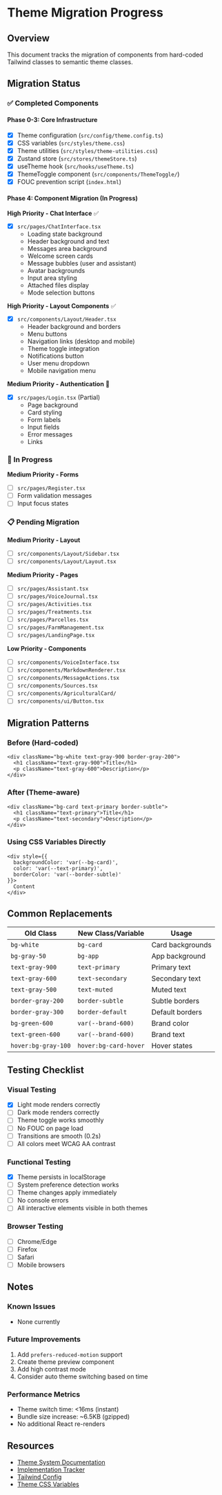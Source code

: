 # Theme Migration Progress

## Overview
This document tracks the migration of components from hard-coded Tailwind classes to semantic theme classes.

## Migration Status

### ✅ Completed Components

#### Phase 0-3: Core Infrastructure
- [x] Theme configuration (`src/config/theme.config.ts`)
- [x] CSS variables (`src/styles/theme.css`)
- [x] Theme utilities (`src/styles/theme-utilities.css`)
- [x] Zustand store (`src/stores/themeStore.ts`)
- [x] useTheme hook (`src/hooks/useTheme.ts`)
- [x] ThemeToggle component (`src/components/ThemeToggle/`)
- [x] FOUC prevention script (`index.html`)

#### Phase 4: Component Migration (In Progress)

**High Priority - Chat Interface** ✅
- [x] `src/pages/ChatInterface.tsx`
  - Loading state background
  - Header background and text
  - Messages area background
  - Welcome screen cards
  - Message bubbles (user and assistant)
  - Avatar backgrounds
  - Input area styling
  - Attached files display
  - Mode selection buttons

**High Priority - Layout Components** ✅
- [x] `src/components/Layout/Header.tsx`
  - Header background and borders
  - Menu buttons
  - Navigation links (desktop and mobile)
  - Theme toggle integration
  - Notifications button
  - User menu dropdown
  - Mobile navigation menu

**Medium Priority - Authentication** 🔄
- [x] `src/pages/Login.tsx` (Partial)
  - Page background
  - Card styling
  - Form labels
  - Input fields
  - Error messages
  - Links

### 🔄 In Progress

**Medium Priority - Forms**
- [ ] `src/pages/Register.tsx`
- [ ] Form validation messages
- [ ] Input focus states

### 📋 Pending Migration

**Medium Priority - Layout**
- [ ] `src/components/Layout/Sidebar.tsx`
- [ ] `src/components/Layout/Layout.tsx`

**Medium Priority - Pages**
- [ ] `src/pages/Assistant.tsx`
- [ ] `src/pages/VoiceJournal.tsx`
- [ ] `src/pages/Activities.tsx`
- [ ] `src/pages/Treatments.tsx`
- [ ] `src/pages/Parcelles.tsx`
- [ ] `src/pages/FarmManagement.tsx`
- [ ] `src/pages/LandingPage.tsx`

**Low Priority - Components**
- [ ] `src/components/VoiceInterface.tsx`
- [ ] `src/components/MarkdownRenderer.tsx`
- [ ] `src/components/MessageActions.tsx`
- [ ] `src/components/Sources.tsx`
- [ ] `src/components/AgriculturalCard/`
- [ ] `src/components/ui/Button.tsx`

## Migration Patterns

### Before (Hard-coded)
```tsx
<div className="bg-white text-gray-900 border-gray-200">
  <h1 className="text-gray-900">Title</h1>
  <p className="text-gray-600">Description</p>
</div>
```

### After (Theme-aware)
```tsx
<div className="bg-card text-primary border-subtle">
  <h1 className="text-primary">Title</h1>
  <p className="text-secondary">Description</p>
</div>
```

### Using CSS Variables Directly
```tsx
<div style={{ 
  backgroundColor: 'var(--bg-card)', 
  color: 'var(--text-primary)',
  borderColor: 'var(--border-subtle)'
}}>
  Content
</div>
```

## Common Replacements

| Old Class | New Class/Variable | Usage |
|-----------|-------------------|-------|
| `bg-white` | `bg-card` | Card backgrounds |
| `bg-gray-50` | `bg-app` | App background |
| `text-gray-900` | `text-primary` | Primary text |
| `text-gray-600` | `text-secondary` | Secondary text |
| `text-gray-500` | `text-muted` | Muted text |
| `border-gray-200` | `border-subtle` | Subtle borders |
| `border-gray-300` | `border-default` | Default borders |
| `bg-green-600` | `var(--brand-600)` | Brand color |
| `text-green-600` | `var(--brand-600)` | Brand text |
| `hover:bg-gray-100` | `hover:bg-card-hover` | Hover states |

## Testing Checklist

### Visual Testing
- [x] Light mode renders correctly
- [ ] Dark mode renders correctly
- [ ] Theme toggle works smoothly
- [ ] No FOUC on page load
- [ ] Transitions are smooth (0.2s)
- [ ] All colors meet WCAG AA contrast

### Functional Testing
- [x] Theme persists in localStorage
- [ ] System preference detection works
- [ ] Theme changes apply immediately
- [ ] No console errors
- [ ] All interactive elements visible in both themes

### Browser Testing
- [ ] Chrome/Edge
- [ ] Firefox
- [ ] Safari
- [ ] Mobile browsers

## Notes

### Known Issues
- None currently

### Future Improvements
1. Add `prefers-reduced-motion` support
2. Create theme preview component
3. Add high contrast mode
4. Consider auto theme switching based on time

### Performance Metrics
- Theme switch time: <16ms (instant)
- Bundle size increase: ~6.5KB (gzipped)
- No additional React re-renders

## Resources
- [Theme System Documentation](./THEME_SYSTEM_DOCS.md)
- [Implementation Tracker](./THEME_IMPLEMENTATION_TRACKER.md)
- [Tailwind Config](./tailwind.config.js)
- [Theme CSS Variables](./src/styles/theme.css)

